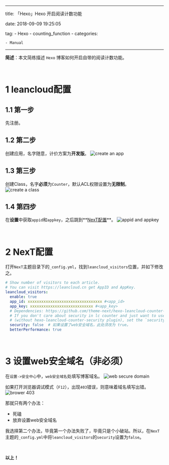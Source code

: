 ----
title: 「Hexo」Hexo 开启阅读计数功能

date: 2018-09-09 19:25:05

tag:
    - Hexo
        - counting_function
        - 
categories:

    - Manual

----


**简述**：本文简练描述 `Hexo` 博客如何开启自带的阅读计数功能。

<!-- more -->
<br />

# 1 leancloud配置
## 1.1 第一步

先注册。

## 1.2 第二步

创建应用，名字随意，计价方案为**开发版**。
![create an app](https://res.cloudinary.com/hexo-pics/image/upload/v1536494010/hexo-2018/09/create_app.png)

## 1.3 第三步

创建Class，名字**必须**为`Counter`，默认ACL权限设置为**无限制**。
![create a class](https://res.cloudinary.com/hexo-pics/image/upload/v1536494010/hexo-2018/09/create_class.png)

## 1.4 第四步

在**设置**中获取`appid`和`appkey`，之后跳到**[NexT配置](#conf)**。
![appid and appkey](https://res.cloudinary.com/hexo-pics/image/upload/v1536494010/hexo-2018/09/app_id_and_key.png)

<br />

# 2 NexT配置

打开`NexT`主题目录下的`_config.yml`，找到`leancloud_visitors`位置，并如下修改之。
```yml
# Show number of visitors to each article.
# You can visit https://leancloud.cn get AppID and AppKey.
leancloud_visitors:
  enable: true
  app_id: xxxxxxxxxxxxxxxxxxxxxxxxxxxxxxxxx #<app_id>
  app_key: xxxxxxxxxxxxxxxxxxxxxxxxxxxx #<app_key>
  # Dependencies: https://github.com/theme-next/hexo-leancloud-counter-security
  # If you don't care about security in lc counter and just want to use it directly
  # (without hexo-leancloud-counter-security plugin), set the `security` to `false`.
  security: false  # 如果设置了web安全域名，此处须改为 true。
  betterPerformance: true
```

<br />

# 3 设置web安全域名（非必须）

在`设置->安全中心`中，`web安全域名`处填写博客域名。
![web secure domain](https://res.cloudinary.com/hexo-pics/image/upload/v1536494010/hexo-2018/09/web_secure_domain.png)

如果打开浏览器调试模式（`F12`），出现`403`错误，则意味着域名填写出错。
![brower 403](https://res.cloudinary.com/hexo-pics/image/upload/v1536495903/hexo-2018/09/broswer_403.png)

那就只有两个办法：
- 死磕
- 放弃设置web安全域名

我选择第二个办法，毕竟第一个办法失败了，毕竟只是个小破站。所以，在`NexT`主题的`_config.yml`中将`leancloud_visitors`的`security`设置为`false`。

<br />



**以上！**